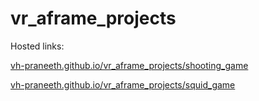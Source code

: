 # vr_aframe_projects

Hosted links:

[vh-praneeth.github.io/vr_aframe_projects/shooting_game](https://vh-praneeth.github.io/vr_aframe_projects/shooting_game/)

[vh-praneeth.github.io/vr_aframe_projects/squid_game](https://vh-praneeth.github.io/vr_aframe_projects/squid_game/)
